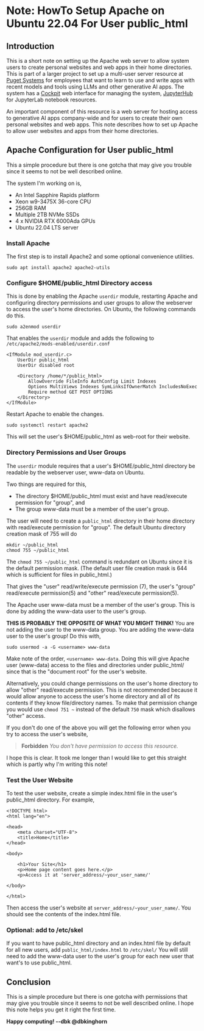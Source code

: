 # Note: HowTo Setup Apache on Ubuntu 22.04 For User public_html

## Introduction
This is a short note on setting up the Apache web server to allow system users to create personal websites and web apps in their home directories. This is part of a larger project to set up a multi-user server resource at [Puget Systems](pugetsystems.com) for employees that want to learn to use and write apps with recent models and tools using LLMs and other generative AI apps. The system has a [Cockpit](https://cockpit-project.org/) web interface for managing the system, [JupyterHub](https://jupyter.org/hub) for JupyterLab notebook resources. 

An important component of this resource is a web server for hosting access to generative AI apps company-wide and for users to create their own personal websites and web apps. This note describes how to set up Apache to allow user websites and apps from their home directories.

## Apache Configuration for User public_html
This a simple procedure but there is one gotcha that may give you trouble since it seems to not be well described online.

The system I'm working on is,
- An Intel Sapphire Rapids platform
- Xeon w9-3475X 36-core CPU
- 256GB RAM
- Multiple 2TB NVMe SSDs
- 4 x NVIDIA RTX 6000Ada GPUs
- Ubuntu 22.04 LTS server 

### Install Apache
The first step is to install Apache2 and some optional convenience utilities.
```
sudo apt install apache2 apache2-utils
```

### Configure $HOME/public_html Directory access

This is done by enabling the Apache `userdir` module, restarting Apache and configuring directory permissions and user groups to allow the webserver to access the user's home directories. On Ubuntu, the following commands do this.
```
sudo a2enmod userdir
```
That enables the `userdir` module and adds the following to `/etc/apache2/mods-enabled/userdir.conf`
```
<IfModule mod_userdir.c>
	UserDir public_html
	UserDir disabled root

	<Directory /home/*/public_html>
		AllowOverride FileInfo AuthConfig Limit Indexes
		Options MultiViews Indexes SymLinksIfOwnerMatch IncludesNoExec
		Require method GET POST OPTIONS
	</Directory>
</IfModule>
``` 

Restart Apache to enable the changes.
```
sudo systemctl restart apache2
```

This will set the user's $HOME/public_html as web-root for their website.

### Directory Permissions and User Groups
The `userdir` module requires that a user's $HOME/public_html directory be readable by the webserver user, www-data on Ubuntu. 

Two things are required for this,
- The directory $HOME/public_html must exist and have read/execute permission for "group", and
- The group www-data must be a member of the user's group.

The user will need to create a `public_html` directory in their home directory with read/execute permission for "group". The default Ubuntu directory creation mask of 755 will do
```
mkdir ~/public_html
chmod 755 ~/public_html
```
The `chmod 755 ~/public_html` command is redundant on Ubuntu since it is the default permission mask. (The default user file creation mask is 644 which is sufficient for files in public_html.)

That gives the "user" read/write/execute permission (7), the user's "group" read/execute permission(5) and "other" read/execute permission(5).

The Apache user www-data must be a member of the user's group. This is done by adding the www-data user to the user's group.

**THIS IS PROBABLY THE OPPOSITE OF WHAT YOU MIGHT THINK!**
You are not adding the user to the www-data group. You are adding the www-data user to the user's group! Do this with,
```
sudo usermod -a -G <username> www-data
```
Make note of the order, `<username> www-data`. Doing this will give Apache user (www-data) access to the files and directories under public_html/ since that is the "document root" for the user's website.

Alternatively, you could change permissions on the user's home directory to allow "other" read/execute permission. This is not recommended because it would allow anyone to access the user's home directory and all of its contents if they know file/directory names. To make that permission change you would use `chmod 751 ~` instead of the default `750` mask which disallows "other" access.

If you don't do one of the above you will get the following error when you try to access the user's website, 

>**Forbidden**
>*You don't have permission to access this resource.*

I hope this is clear. It took me longer than I would like to get this straight which is partly why I'm writing this note!

### Test the User Website
To test the user website, create a simple index.html file in the user's public_html directory. For example,
```
<!DOCTYPE html>
<html lang="en">

<head>
    <meta charset="UTF-8">
    <title>Home</title>
</head>

<body>

    <h1>Your Site</h1>
    <p>Home page content goes here.</p>
    <p>Access it at 'server_address/~your_user_name/'

</body>

</html>
```
Then access the user's website at `server_address/~your_user_name/`. You should see the contents of the index.html file.

### Optional: add to /etc/skel
If you want to have public_html directory and an index.html file by default for all new users, add `public_html/index.html` to `/etc/skel/`
You will still need to add the www-data user to the user's group for each new user that want's to use public_html.

## Conclusion
This is a simple procedure but there is one gotcha with permissions that may give you trouble since it seems to not be well described online. I hope this note helps you get it right the first time.

**Happy computing! --dbk @dbkinghorn**


